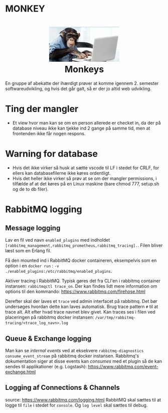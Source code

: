 # MONKEY
<h1 align="center">
	<img alt="cgapp logo" src="https://github.com/mrulle/ucl_airport_project/blob/master/monkey.jpeg" width="224px"/><br/>
	Monkeys
</h1>
En gruppe af abekatte der ihærdigt prøver at komme igennem 2. semester softwareudvikling, og hvis det går galt, så er der jo altid web udvikling.

# Ting der mangler
* Et view hvor man kan se om en person allerede er checket in, da der på database niveau ikke kan tjekke ind 2 gange på samme tid, men at frontenden ikke får nogen respons.

# Warning for database
* Hvis det ikke virker så husk at sætte vscode til LF i stedet for CRLF, for ellers kan databasefilerne ikke køres ordentligt.
* Hvis det heller ikke virker så prøv at se om der mangler permissions, i tilfælde af at det køres på en Linux maskine (bare chmod 777, setup.sh og de to db filer).

# RabbitMQ logging

## Message logging

Lav en fil ved navn `enabled_plugins` med indholdet `[rabbitmq_management,rabbitmq_prometheus,rabbitmq_tracing].`. Filen bliver læst som en Erlang fil.

Få den mounted ind i RabbitMQ docker containeren, eksempelvis som en option i en `docker run` : `-v ./enabled_plugins:/etc/rabbitmq/enabled_plugins`.

Aktiver tracing i RabbitMQ. Typisk gøres det fra CLI'en i rabbitmq container instansen: `rabbitmqctl trace_on`. Der kan findes lidt mere information om options til den kommando: https://www.rabbitmq.com/firehose.html

Derefter skal der laves et `trace` ved admin interfacet på rabbitmq. Det bør undersøges hvordan dette kan laves automatisk. Brug trace pattern `#` til at trace alt.
Alt efter hvad trace navnet blev givet. Kan traces ses i filen ved placeringen på rabbitmq docker instansen: `/var/tmp/rabbitmq-tracing/<trace_log_navn>.log`

## Queue & Exchange logging

Man kan se *internal events* ved at eksekvere `rabbitmq-diagnostics consume_event_stream` på rabbitmq docker instansen.
Rabbitmq's dokumentation siger at disse events kan *consumes* med et plugin så de kan sendes til applikationer (e.g. Logstash): https://www.rabbitmq.com/event-exchange.html

## Logging af Connections & Channels

source: https://www.rabbitmq.com/logging.html
RabbitMQ skal sættes til at logge til `file` i stedet for `console`. Og `log level` skal sættes til debug.